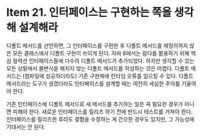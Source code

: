 # Item 21. 인터페이스는 구현하는 쪽을 생각해 설계해라
디폴트 메서드를 선언하면, 그 인터페이스를 구현한 후 디폴트 메서드를 재정의하지 않은 모든 클래스에서 디폴트 구현이 쓰이게 된다.
자바 8에서는 람다를 활용하기 위해 핵심 컬력션 인터페이스들에 다수의 디폴트 메서드가 추가되었다. 
하지만 생각할 수 있는 모든 상황에서 불변식을 해치지 않는 디폴트 메서드를 작성하는 것은 어렵다.
디폴트 메서드는 (컴파일에 성공하더라도) 기존 구현체에 런타임 오류를 일으킬 수 있다.
디폴트 메서드라는 도구가 생겼더라도 인터페이스를 설계할 때는 여전히 세심한 주의를 기울여야 한다.

기존 인터페이스에 디폴트 메서드로 새 메서드를 추가하는 일은 꼭 필요한 경우가 아니면 피해야 한다.
새로운 인터페이스를 릴리즈 하기 전에 반드시 테스트를 거쳐야 한다. 인터페이스를 릴리즈한 후라도 결함을 수정하는 게 간으한 경우도 있지만, 그 가능성에 기대서는 안 된다.